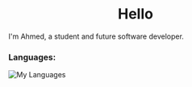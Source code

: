 <h1 align="center">Hello</h1>
I'm Ahmed, a student and future software developer.

### Languages:
![My Languages](https://skillicons.dev/icons?i=c,cpp,cs,java,python,js,html,css,git,md)

<!--
### Frameworks
![My Frameworks](https://skillicons.dev/icons?i=bootstrap)


### To Learn
![To Learn](https://skillicons.dev/icons?i=go,lua,mysql,nodejs,svg,tailwind,zig)

-->